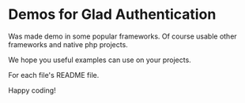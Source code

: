 # Demos for Glad Authentication

Was made demo in some popular frameworks. Of course usable other frameworks and native php projects.

We hope you useful examples can use on your projects.

For each file's README file.

Happy coding!